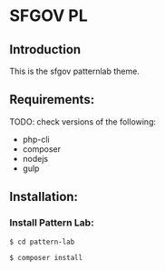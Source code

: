 # SFGOV PL

## Introduction

This is the sfgov patternlab theme.

## Requirements:

TODO: check versions of the following:

- php-cli
- composer
- nodejs
- gulp

## Installation:

### Install Pattern Lab:

`$ cd pattern-lab`

`$ composer install`


